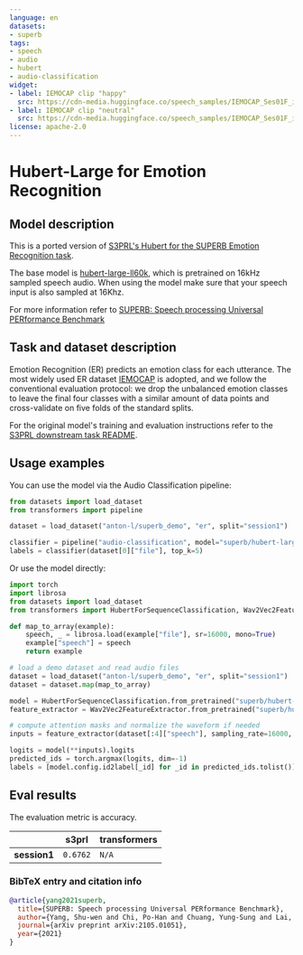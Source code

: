 ```yaml
---
language: en
datasets:
- superb
tags:
- speech
- audio
- hubert
- audio-classification
widget:
- label: IEMOCAP clip "happy"
  src: https://cdn-media.huggingface.co/speech_samples/IEMOCAP_Ses01F_impro03_F013.wav
- label: IEMOCAP clip "neutral"
  src: https://cdn-media.huggingface.co/speech_samples/IEMOCAP_Ses01F_impro04_F000.wav
license: apache-2.0
---
```


# Hubert-Large for Emotion Recognition

## Model description

This is a ported version of 
[S3PRL's Hubert for the SUPERB Emotion Recognition task](https://github.com/s3prl/s3prl/tree/master/s3prl/downstream/emotion).

The base model is [hubert-large-ll60k](https://huggingface.co/facebook/hubert-large-ll60k), which is pretrained on 16kHz 
sampled speech audio. When using the model make sure that your speech input is also sampled at 16Khz. 

For more information refer to [SUPERB: Speech processing Universal PERformance Benchmark](https://arxiv.org/abs/2105.01051)

## Task and dataset description

Emotion Recognition (ER) predicts an emotion class for each utterance. The most widely used ER dataset
[IEMOCAP](https://sail.usc.edu/iemocap/) is adopted, and we follow the conventional evaluation protocol: 
we drop the unbalanced emotion classes to leave the final four classes with a similar amount of data points and 
cross-validate on five folds of the standard splits.

For the original model's training and evaluation instructions refer to the 
[S3PRL downstream task README](https://github.com/s3prl/s3prl/tree/master/s3prl/downstream#er-emotion-recognition).


## Usage examples

You can use the model via the Audio Classification pipeline:
```python
from datasets import load_dataset
from transformers import pipeline

dataset = load_dataset("anton-l/superb_demo", "er", split="session1")

classifier = pipeline("audio-classification", model="superb/hubert-large-superb-er")
labels = classifier(dataset[0]["file"], top_k=5)
```

Or use the model directly:
```python
import torch
import librosa
from datasets import load_dataset
from transformers import HubertForSequenceClassification, Wav2Vec2FeatureExtractor

def map_to_array(example):
    speech, _ = librosa.load(example["file"], sr=16000, mono=True)
    example["speech"] = speech
    return example

# load a demo dataset and read audio files
dataset = load_dataset("anton-l/superb_demo", "er", split="session1")
dataset = dataset.map(map_to_array)

model = HubertForSequenceClassification.from_pretrained("superb/hubert-large-superb-er")
feature_extractor = Wav2Vec2FeatureExtractor.from_pretrained("superb/hubert-large-superb-er")

# compute attention masks and normalize the waveform if needed
inputs = feature_extractor(dataset[:4]["speech"], sampling_rate=16000, padding=True, return_tensors="pt")

logits = model(**inputs).logits
predicted_ids = torch.argmax(logits, dim=-1)
labels = [model.config.id2label[_id] for _id in predicted_ids.tolist()]
```

## Eval results

The evaluation metric is accuracy.

|        | **s3prl** | **transformers** |
|--------|-----------|------------------|
|**session1**| `0.6762`  | `N/A`         |

### BibTeX entry and citation info

```bibtex
@article{yang2021superb,
  title={SUPERB: Speech processing Universal PERformance Benchmark},
  author={Yang, Shu-wen and Chi, Po-Han and Chuang, Yung-Sung and Lai, Cheng-I Jeff and Lakhotia, Kushal and Lin, Yist Y and Liu, Andy T and Shi, Jiatong and Chang, Xuankai and Lin, Guan-Ting and others},
  journal={arXiv preprint arXiv:2105.01051},
  year={2021}
}
```